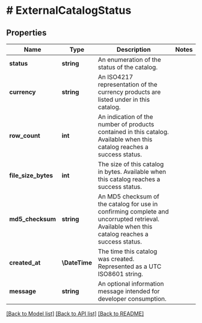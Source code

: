 # # ExternalCatalogStatus

## Properties

Name | Type | Description | Notes
------------ | ------------- | ------------- | -------------
**status** | **string** | An enumeration of the status of the catalog. |
**currency** | **string** | An ISO4217 representation of the currency products are listed under in this catalog. |
**row_count** | **int** | An indication of the number of products contained in this catalog. Available when  this catalog reaches a success status. |
**file_size_bytes** | **int** | The size of this catalog in bytes. Available when this catalog reaches a success status. |
**md5_checksum** | **string** | An MD5 checksum of the catalog for use in confirming complete and uncorrupted retrieval.  Available when this catalog reaches a success status. |
**created_at** | **\DateTime** | The time this catalog was created. Represented as a UTC ISO8601 string. |
**message** | **string** | An optional information message intended for developer consumption. |

[[Back to Model list]](../../README.md#models) [[Back to API list]](../../README.md#endpoints) [[Back to README]](../../README.md)

